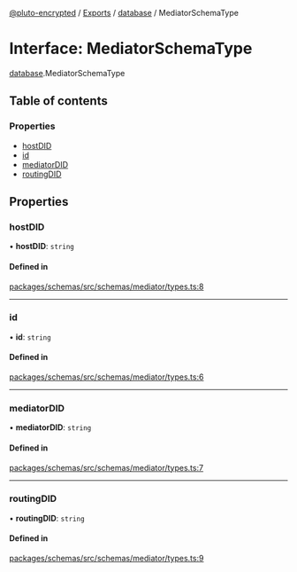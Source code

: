 [@pluto-encrypted](../README.md) / [Exports](../modules.md) / [database](../modules/database-1.md) / MediatorSchemaType

# Interface: MediatorSchemaType

[database](../modules/database-1.md).MediatorSchemaType

## Table of contents

### Properties

- [hostDID](database-1.MediatorSchemaType.md#hostdid)
- [id](database-1.MediatorSchemaType.md#id)
- [mediatorDID](database-1.MediatorSchemaType.md#mediatordid)
- [routingDID](database-1.MediatorSchemaType.md#routingdid)

## Properties

### hostDID

• **hostDID**: `string`

#### Defined in

[packages/schemas/src/schemas/mediator/types.ts:8](https://github.com/atala-community-projects/pluto-encrypted/blob/054e08f/packages/schemas/src/schemas/mediator/types.ts#L8)

___

### id

• **id**: `string`

#### Defined in

[packages/schemas/src/schemas/mediator/types.ts:6](https://github.com/atala-community-projects/pluto-encrypted/blob/054e08f/packages/schemas/src/schemas/mediator/types.ts#L6)

___

### mediatorDID

• **mediatorDID**: `string`

#### Defined in

[packages/schemas/src/schemas/mediator/types.ts:7](https://github.com/atala-community-projects/pluto-encrypted/blob/054e08f/packages/schemas/src/schemas/mediator/types.ts#L7)

___

### routingDID

• **routingDID**: `string`

#### Defined in

[packages/schemas/src/schemas/mediator/types.ts:9](https://github.com/atala-community-projects/pluto-encrypted/blob/054e08f/packages/schemas/src/schemas/mediator/types.ts#L9)
